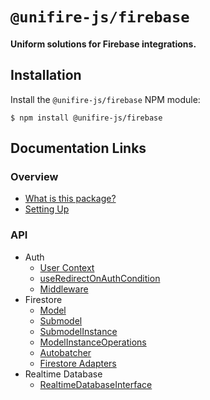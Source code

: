 # `@unifire-js/firebase`

#### <b>Uniform solutions for Firebase integrations.</b>

## Installation

Install the `@unifire-js/firebase` NPM module:

```
$ npm install @unifire-js/firebase
```

## Documentation Links

### Overview

* [What is this package?](/packages/firebase/docs/overview/what-is-this-package.md)
* [Setting Up](/packages/firebase/docs/overview/setting-up.md)

### API

* Auth
    * [User Context](/packages/firebase/docs/api/auth/user-context.md)
    * [useRedirectOnAuthCondition](/packages/firebase/docs/api/auth/use-redirect-on-auth-condition.md)
    * [Middleware](/packages/firebase/docs/api/auth/middleware.md)
* Firestore
    * [Model](/packages/firebase/docs/api/firestore/model.md)
    * [Submodel](/packages/firebase/docs/api/firestore/submodel.md)
    * [SubmodelInstance](/packages/firebase/docs/api/firestore/submodel-instance.md)
    * [ModelInstanceOperations](/packages/firebase/docs/api/firestore/model-instance-operations.md)
    * [Autobatcher](/packages/firebase/docs/api/firestore/autobatcher.md)
    * [Firestore Adapters](/packages/firebase/docs/api/firestore/firestore-adapters.md)
* Realtime Database
    * [RealtimeDatabaseInterface](/packages/firebase/docs/api/realtime-database/realtime-database-interface.md)